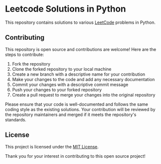 # Leetcode Solutions in Python
This repository contains solutions to various [LeetCode](https://leetcode.com/) problems in Python.


## Contributing

This repository is open source and contributions are welcome! Here are the steps to contribute:

1. Fork the repository
2. Clone the forked repository to your local machine
3. Create a new branch with a descriptive name for your contribution
4. Make your changes to the code and add any necessary documentation
5. Commit your changes with a descriptive commit message
6. Push your changes to your forked repository
7. Create a pull request to merge your changes into the original repository

Please ensure that your code is well-documented and follows the same coding style as the existing solutions. Your contribution will be reviewed by the repository maintainers and merged if it meets the repository's standards.

## License

This project is licensed under the [MIT License](LICENSE).

Thank you for your interest in contributing to this open source project!



